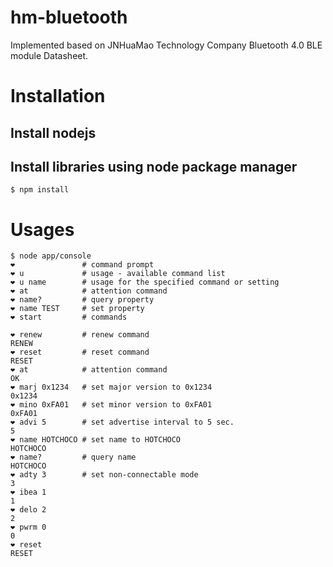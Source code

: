 # hm-bluetooth

Implemented based on JNHuaMao Technology Company Bluetooth 4.0 BLE module Datasheet.

# Installation
## Install nodejs
## Install libraries using node package manager
```
$ npm install
```

# Usages
```
$ node app/console
❤               # command prompt
❤ u             # usage - available command list
❤ u name        # usage for the specified command or setting
❤ at            # attention command
❤ name?         # query property
❤ name TEST     # set property
❤ start         # commands
```
```
❤ renew         # renew command
RENEW
❤ reset         # reset command
RESET
❤ at            # attention command
OK
❤ marj 0x1234   # set major version to 0x1234
0x1234
❤ mino 0xFA01   # set minor version to 0xFA01
0xFA01
❤ advi 5        # set advertise interval to 5 sec.
5
❤ name HOTCHOCO # set name to HOTCHOCO
HOTCHOCO
❤ name?         # query name
HOTCHOCO
❤ adty 3        # set non-connectable mode
3
❤ ibea 1
1
❤ delo 2
2
❤ pwrm 0
0
❤ reset
RESET
```
